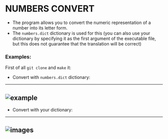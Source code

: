 # NUMBERS CONVERT

* The program allows you to convert the numeric representation of a number into its letter form. 
* The ```numbers.dict``` dictionary is used for this (you can also use your dictionary by specifying it as the first argument of the executable file, but this does not guarantee that the translation will be correct)

### Examples:

First of all ```git clone``` and ```make``` it:

* Convert with ```numbers.dict``` dictionary:
---
![example](https://user-images.githubusercontent.com/74917681/151815741-146e188f-8b60-4a7f-8066-10434d784bef.png)
---

* Convert with your dictionary:
---
![images](https://user-images.githubusercontent.com/74917681/151816901-3d0adcdb-c8de-4d8f-acfc-4c3c88ce2a01.png)
---
